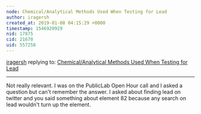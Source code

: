 ```yaml
---
node: Chemical/Analytical Methods Used When Testing for Lead
author: iragersh
created_at: 2019-01-08 04:15:29 +0000
timestamp: 1546920929
nid: 17875
cid: 21670
uid: 557258
---
```




[iragersh](../profile/iragersh) replying to: [Chemical/Analytical Methods Used When Testing for Lead](../notes/read_holman/12-12-2018/list-of-methods-for-lead-detection-monitoring)

----
 Not really relevant.  I was on the PublicLab Open Hour call and I asked a question but can't remember the answer.  I asked about finding lead on twitter and you said something about element 82 because any search on lead wouldn't turn up the element.
